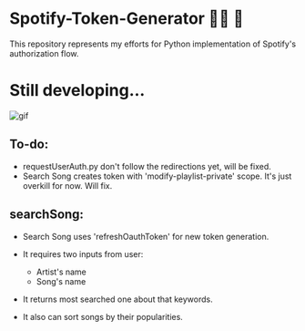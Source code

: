# Spotify-Token-Generator 🎷🎶 🎼
This repository represents my efforts for Python implementation of Spotify's authorization flow.

# Still developing...
![gif](https://media2.giphy.com/media/XzqEFZ06NSFgXaut2g/giphy.gif?cid=ecf05e475dsps2ksk27bc60tgkzdfz4e20d92tj6enoq4wes&rid=giphy.gif&ct=g)


## To-do:
- requestUserAuth.py don't follow the redirections yet, will be fixed.
- Search Song creates token with 'modify-playlist-private' scope. It's just overkill for now. Will fix.

## searchSong:
- Search Song uses 'refreshOauthToken' for new token generation.
- It requires two inputs from user:
    - Artist's name
    - Song's name

- It returns most searched one about that keywords.
- It also can sort songs by their popularities.
